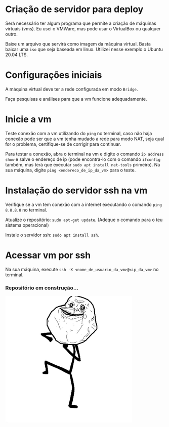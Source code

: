 # Criação de servidor para deploy

Será necessário ter algum programa que permite a criação de máquinas virtuais (vms). Eu usei o VMWare, mas pode usar o VirtualBox ou qualquer outro.

Baixe um arquivo que servirá como imagem da máquina virtual. Basta baixar uma ```iso``` que seja baseada em linux. Utilizei nesse exemplo o Ubuntu 20.04 LTS.

# Configurações iniciais

A máquina virtual deve ter a rede configurada em modo ```Bridge```.

Faça pesquisas e análises para que a vm funcione adequadamente.

# Inicie a vm

Teste conexão com a vm utilizando do ```ping``` no terminal, caso não haja conexão pode ser que a vm tenha mudado a rede para modo NAT, seja qual for o problema, certifique-se de corrigir para continuar.

Para testar a conexão, abra o terminal na vm e digite o comando ```ip address show``` e salve o endereço de ip (pode encontra-lo com o comando ```ifconfig``` também, mas terá que executar ```sudo apt install net-tools``` primeiro). Na sua máquina, digite ```ping <endereco_de_ip_da_vm>``` para o teste.

# Instalação do servidor ssh na vm

Verifique se a vm tem conexão com a internet executando o comando ```ping 8.8.8.8``` no terminal.

Atualize o repositório: ```sudo apt-get update```. (Adeque o comando para o teu sistema operacional)

Instale o servidor ssh: ```sudo apt install ssh```.

# Acessar vm por ssh

Na sua máquina, execute ```ssh -X <nome_de_usuario_da_vm>@<ip_da_vm>``` no terminal.




<h3>Repositório em construção...</h3>


<img src='./loading.gif' />
